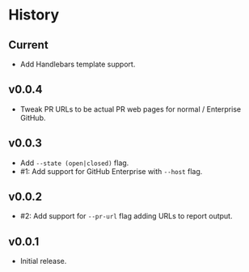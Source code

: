 History
=======

## Current
* Add Handlebars template support.

## v0.0.4
* Tweak PR URLs to be actual PR web pages for normal / Enterprise GitHub.

## v0.0.3
* Add `--state (open|closed)` flag.
* #1: Add support for GitHub Enterprise with `--host` flag.

## v0.0.2
* #2: Add support for `--pr-url` flag adding URLs to report output.

## v0.0.1
* Initial release.
